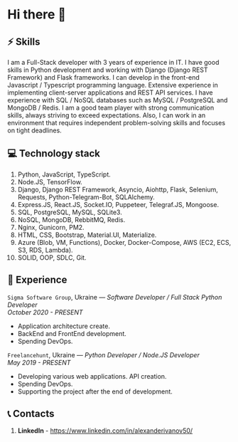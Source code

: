 # Hi there 👋

## ⚡ Skills 
I am a Full-Stack developer with 3 years of experience in IT. I have good skills in Python development and working with Django (Django REST Framework) and Flask frameworks. I can develop in the front-end Javascript / Typescript programming language. Extensive experience in implementing client-server applications and REST API services. I have experience with SQL / NoSQL databases such as MySQL / PostgreSQL and MongoDB / Redis. I am a good team player with strong communication skills, always striving to exceed expectations. Also, I can work in an environment that requires independent problem-solving skills and focuses on tight deadlines.

## 💻 Technology stack
1. Python, JavaScript, TypeScript.
2. Node.JS, TensorFlow.
3. Django, Django REST Framework, Asyncio, Aiohttp, Flask, Selenium, Requests, Python-Telegram-Bot, SQLAlchemy.
4. Express.JS, React.JS, Socket.IO, Puppeteer, Telegraf.JS, Mongoose.
5. SQL, PostgreSQL, MySQL, SQLite3.
6. NoSQL, MongoDB, RebbitMQ, Redis.
7. Nginx, Gunicorn, PM2.
8. HTML, CSS, Bootstrap, Material.UI, Materialize.
9. Azure (Blob, VM, Functions), Docker, Docker-Compose, AWS (EC2, ECS, S3, RDS, Lambda).
10. SOLID, OOP, SDLC, Git.

## 💼 Experience 
`Sigma Software Group`, Ukraine — *Software Developer / Full Stack Python Developer*  
*October 2020 - PRESENT*  
- Application architecture create.  
- BackEnd and FrontEnd development.  
- Spending DevOps.  

`Freelancehunt`, Ukraine — *Python Developer / Node.JS Developer*  
*May 2019 - PRESENT*  
- Developing various web applications. API creation.
- Spending DevOps.  
- Supporting the project after the end of development.  

## 📞 Contacts 
1. **LinkedIn** - https://www.linkedin.com/in/alexanderivanov50/
